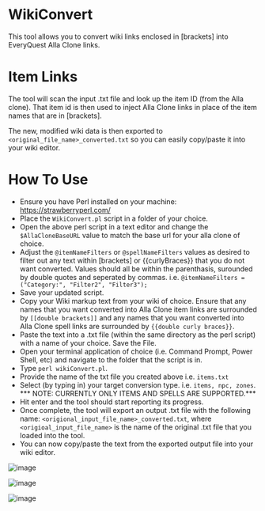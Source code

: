 # WikiConvert

This tool allows you to convert wiki links enclosed in [brackets] into EveryQuest Alla Clone links.

# Item Links
The tool will scan the input .txt file and look up the item ID (from the Alla clone). That item id is then used to inject Alla Clone links in place of the item names
that are in [brackets]. 

The new, modified wiki data is then exported to `<original_file_name>_converted.txt` so you can easily copy/paste it into your wiki editor.


# How To Use

- Ensure you have Perl installed on your machine: https://strawberryperl.com/
- Place the `WikiConvert.pl` script in a folder of your choice.
- Open the above perl script in a text editor and change the `$AllaCloneBaseURL` value to match the base url for your alla clone of choice.
- Adjust the `@itemNameFilters` or `@spellNameFilters` values as desired to filter out any text within [brackets] or {{curlyBraces}} that you do not want converted. Values should all be within the parenthasis, surounded by double quotes and seperated by commas. i.e. `@itemNameFilters = ("Category:", "Filter2", "Filter3");`
- Save your updated script.
- Copy your Wiki markup text from your wiki of choice. Ensure that any names that you want converted into Alla Clone item links are surrounded by `[[double brackets]]` and any names that you want converted into Alla Clone spell links are surrounded by `{{double curly braces}}`.
- Paste the text into a .txt file (within the same directory as the perl script) with a name of your choice. Save the File.
- Open your terminal application of choice (i.e. Command Prompt, Power Shell, etc) and navigate to the folder that the script is in.
- Type `perl wikiConvert.pl`.
- Provide the name of the txt file you created above i.e. `items.txt`
- Select (by typing in) your target conversion type. i.e. `items, npc, zones`. *** NOTE: CURRENTLY ONLY ITEMS AND SPELLS ARE SUPPORTED.***
- Hit enter and the tool should start reporting its progress.
- Once complete, the tool will export an output .txt file with the following name: `<origional_input_file_name>_converted.txt`, where `<origioal_input_file_name>` 
is the name of the original .txt file that you loaded into the tool.
- You can now copy/paste the text from the exported output file into your wiki editor. 


![image](https://user-images.githubusercontent.com/76063792/213879566-01cefc9e-84de-4b2c-a261-44e0473cddee.png)

![image](https://user-images.githubusercontent.com/76063792/213879597-9298577b-9073-4484-9b40-a96bd7fc858e.png)

![image](https://user-images.githubusercontent.com/76063792/213879779-c304dd54-045f-4673-9590-04672a404a11.png)

